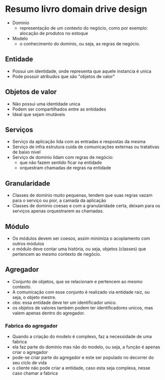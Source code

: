 # Resumo livro domain drive design
- Dominio
  - representação de um contexto do negócio, como por exemplo: alocação de produtos no estoque 
- Modelo
  - o conhecimento do domínio, ou seja, as regras de negócio. 

## Entidade
- Possui um identidade, onde representa que aquele instancia é unica
- Pode possuir atribudos que são "objetos de valor"

## Objetos de valor
- Não possui uma identidade unica
- Podem ser compartilhados entre as entidades
- Ideal que sejam imutáveis

## Serviços
- Serviço da aplicação lida com as entradas e respostas da mesma
- Serviço de infra estrutura cuida de comunicações externas ou tratativas de baixo nível
- Serviço de dominio lidam com regras de negócio:
  -  que não fazem sentido ficar na entidade
  -  orquestram chamadas de regras na entidade

## Granularidade
- Classes de domínio muito pequenas, tendem que suas regras vazam para o serviço ou pior, a camada da aplicação
- Classes de dominio coesas e com a granularidade certa, deixam para os serviços apenas orquestrarem as chamadas.

## Módulo
- Os módulos devem ser coesos, assim minimiza o acoplamento com outros módulos
- o módulo deve contar uma história, ou seja, objetos (classes) que pertencem ao mesmo contexto de negócio.

## Agregador
- Conjunto de objetos, que se relacionam e pertencem ao mesmo contexto.
- A comunicação com esse conjunto é realizado via entidade raiz, ou seja, o objeto mestre.
- obs: essa entidade deve ter um identificador unico.
- os objetos de valores também podem ter identificadores unicos, mas valem apenas dentro do agregador.


### Fabrica do agregador
- Quando a criação do modelo é complexo, faz a necessidade de uma fabrica
- ela faz parte do dominio mas não do modelo, ou seja, a função é apenas criar o agregador
- pode-se criar parte do agregador e este ser populado no decorrer do seu ciclo de vida
- o cliente não pode criar a entidade, caso esta seja complexa, nesse caso chamar a fabrica
